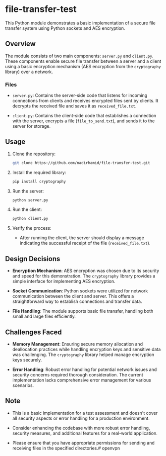 # file-transfer-test

This Python module demonstrates a basic implementation of a secure file transfer system using Python sockets and AES encryption.

## Overview

The module consists of two main components: `server.py` and `client.py`. These components enable secure file transfer between a server and a client using a basic encryption mechanism (AES encryption from the `cryptography` library) over a network.

### Files

- `server.py`: Contains the server-side code that listens for incoming connections from clients and receives encrypted files sent by clients. It decrypts the received file and saves it as `received_file.txt`.

- `client.py`: Contains the client-side code that establishes a connection with the server, encrypts a file (`file_to_send.txt`), and sends it to the server for storage.

## Usage

1. Clone the repository:

    ```bash
    git clone https://github.com/nadirhamid/file-transfer-test.git
    ```

2. Install the required library:

    ```bash
    pip install cryptography
    ```

3. Run the server:

    ```bash
    python server.py
    ```

4. Run the client:

    ```bash
    python client.py
    ```

5. Verify the process:

    - After running the client, the server should display a message indicating the successful receipt of the file (`received_file.txt`).

## Design Decisions

- **Encryption Mechanism**: AES encryption was chosen due to its security and speed for this demonstration. The `cryptography` library provides a simple interface for implementing AES encryption.

- **Socket Communication**: Python sockets were utilized for network communication between the client and server. This offers a straightforward way to establish connections and transfer data.

- **File Handling**: The module supports basic file transfer, handling both small and large files efficiently.

## Challenges Faced

- **Memory Management**: Ensuring secure memory allocation and deallocation practices while handling encryption keys and sensitive data was challenging. The `cryptography` library helped manage encryption keys securely.

- **Error Handling**: Robust error handling for potential network issues and security concerns required thorough consideration. The current implementation lacks comprehensive error management for various scenarios.

## Note

- This is a basic implementation for a test assessment and doesn't cover all security aspects or error handling for a production environment.

- Consider enhancing the codebase with more robust error handling, security measures, and additional features for a real-world application.

- Please ensure that you have appropriate permissions for sending and receiving files in the specified directories.# openvpn
